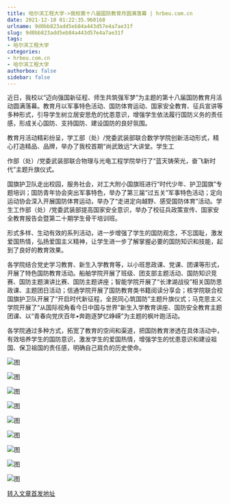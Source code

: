 ```yaml
---
title: 哈尔滨工程大学->我校第十八届国防教育月圆满落幕 | hrbeu.com.cn
date: 2021-12-10 01:22:35.960168
urlname: 9d0bb823add5eb84a443d57e4a7ae31f
slug: 9d0bb823add5eb84a443d57e4a7ae31f
tags: 
- 哈尔滨工程大学
categories:
- hrbeu.com.cn
- 哈尔滨工程大学
authorbox: false
sidebar: false
---
```

近日，我校以“迈向强国新征程、师生共筑强军梦”为主题的第十八届国防教育月活动圆满落幕。教育月以军事特色活动、国防体育运动、国家安全教育、征兵宣讲等多种形式，引导学生树立居安思危的忧患意识，增强学生依法履行国防义务的责任感，形成关心国防、支持国防、建设国防的良好氛围。

教育月活动精彩纷呈，学工部（处）/党委武装部联合数学学院创新活动形式，精心打造精品、品牌，举办了我校首期“尚武致远”大讲堂。学生工
<!--more-->
作部（处）/党委武装部联合物理与光电工程学院举行了“蓝天铸荣光，奋飞新时代”主题升旗仪式。

国旗护卫队走出校园，服务社会，对工大附小国旗班进行“时代少年、护卫国旗”专题培训；国防青年协会突出军事特色，举办了第三届“过五关”军事特色活动；定向运动协会深入开展国防体育运动，举办了“走进定向越野、感受国防体育”活动。学生工作部（处）/党委武装部提高国家安全意识，举办了校征兵政策宣传、国家安全教育报告会暨第二十期学生骨干培训班。

形式多样、生动有效的系列活动，进一步增强了学生的国防观念，不忘国耻，激发爱国热情，弘扬爱国主义精神，让学生进一步了解掌握必要的国防知识和技能，起到了良好的教育效果。

各学院结合党史学习教育、新生入学教育等，以小班思政课、党课、团课等形式，开展了特色国防教育活动。船舶学院开展了班级、团支部主题活动、国防知识竞赛、国防主题演讲比赛、国防主题讲座；智能学院开展了“长津湖战役”相关国防思政课、主题团日活动；信通学院开展了国防教育类书籍阅读分享会；核学院联合校国旗护卫队开展了“开启时代新征程，全民同心筑国防”主题升旗仪式；马克思主义学院开展了“从国际视角看今日中国与世界”新生入学教育讲座、国防安全教育主题团课、以“青春向党庆百年•奔跑逐梦忆峥嵘”为主题的枫叶跑活动。

各学院通过多种方式，拓宽了教育的空间和渠道，把国防教育渗透在具体活动中，有效培养学生的国防意识，激发学生的爱国热情，增强学生的忧患意识和建设祖国、保卫祖国的责任感，明确自己肩负的历史使命。

![图](http://gongxue.cn/__local/2/09/D5/D071152A9EEC7E2BB235F47AD13_E71A760D_1BD1B.jpg)

![图](http://gongxue.cn/__local/F/6D/8C/D25BCD1C8932A4C04923CEE5E88_9EC49223_F6EE.jpg)

![图](http://gongxue.cn/__local/1/FE/C8/B01C96AB73D68A2FD5E356EBADE_13EDADD2_19F75.jpg)

![图](http://gongxue.cn/__local/9/78/7A/356B5B2A4C88174EE6C24DB60CD_07A1F035_15FBA.jpg)

![图](http://gongxue.cn/__local/E/1C/33/E770300E5A420F3F2EC7B0CB627_E4C85420_15F5C.jpg)

![图](http://gongxue.cn/__local/5/C9/1D/4FB0206C9C029883BDF74803A8E_8248842D_12361.jpg)

![图](http://gongxue.cn/__local/C/55/E2/5B964C7EDBB6D3710C231B6D784_04D747C1_1F044.jpg)

![图](http://gongxue.cn/__local/3/69/DA/1AD02AA182A8BB79194936B1CDC_CF1E2B4C_12935.jpg)

![图](http://gongxue.cn/__local/7/13/B9/D948CB5942BABAB745F5518C80D_8ACEA499_16C76.jpg)

[转入文章首发地址](http://gongxue.cn/info/1141/69055.htm)